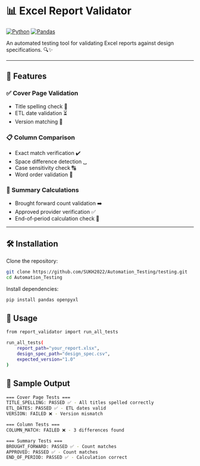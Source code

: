 # 📊 Excel Report Validator

[![Python](https://img.shields.io/badge/python-3.8%2B-blue)](https://www.python.org/)
[![Pandas](https://img.shields.io/badge/pandas-1.3%2B-orange)](https://pandas.pydata.org/)

An automated testing tool for validating Excel reports against design specifications. 🔍✨

---

## 🌟 Features

### ✅ Cover Page Validation
- Title spelling check 📝  
- ETL date validation ⏳  
- Version matching 🔖  

### 📋 Column Comparison
- Exact match verification ✔️  
- Space difference detection ␣  
- Case sensitivity check 🔠  
- Word order validation 🔄  

### 🧮 Summary Calculations
- Brought forward count validation ➡️  
- Approved provider verification ✅  
- End-of-period calculation check 🧐  

---

## 🛠️ Installation

Clone the repository:

```bash
git clone https://github.com/SUKH2022/Automation_Testing/testing.git
cd Automation_Testing
```

Install dependencies:

```bash
pip install pandas openpyxl
```

## 🚀 Usage

```bash
from report_validator import run_all_tests

run_all_tests(
    report_path="your_report.xlsx",
    design_spec_path="design_spec.csv",
    expected_version="1.0"
)
```

## 📝 Sample Output
```bash
=== Cover Page Tests ===
TITLE_SPELLING: PASSED ✅ - All titles spelled correctly
ETL_DATES: PASSED ✅ - ETL dates valid
VERSION: FAILED ❌ - Version mismatch

=== Column Tests ===
COLUMN_MATCH: FAILED ❌ - 3 differences found

=== Summary Tests ===
BROUGHT_FORWARD: PASSED ✅ - Count matches
APPROVED: PASSED ✅ - Count matches
END_OF_PERIOD: PASSED ✅ - Calculation correct
```
